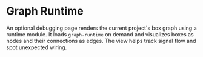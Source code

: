 # Graph Runtime

An optional debugging page renders the current project's box graph using a runtime module. It loads `graph-runtime` on demand and visualizes boxes as nodes and their connections as edges. The view helps track signal flow and spot unexpected wiring.
